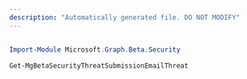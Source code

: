 ```yaml
---
description: "Automatically generated file. DO NOT MODIFY"
---
```


```powershell

Import-Module Microsoft.Graph.Beta.Security

Get-MgBetaSecurityThreatSubmissionEmailThreat

```